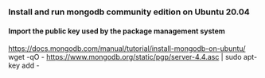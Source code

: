 ### Install and run mongodb community edition on Ubuntu 20.04

#### Import the public key used by the package management system
https://docs.mongodb.com/manual/tutorial/install-mongodb-on-ubuntu/
wget -qO - https://www.mongodb.org/static/pgp/server-4.4.asc | sudo apt-key add -
